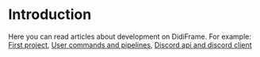 # Introduction

Here you can read articles about development on DidiFrame.
For example: [First project](first_project.html), [User commands and pipelines](../wip.html), [Discord api and discord client](../discord_api_and_discord_client.html)